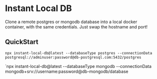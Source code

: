 # Instant Local DB


Clone a remote postgres or mongodb database into a local docker container, with the same credentials.  Just swap the hostname and port!

## QuickStart
`npx instant-local-db@latest --databaseType postgres --connectionData postgresql://adminuser:password@db-postgresql.com:5432/postgres`

`npx instant-local-db@latest --databaseType mongodb --connectionData mongodb+srv://username:password@db-mongodb/database